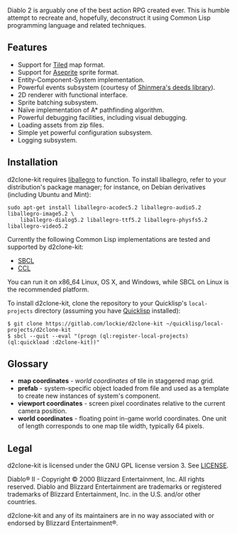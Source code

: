Diablo 2 is arguably one of the best action RPG created ever. This is humble attempt to recreate and, hopefully, deconstruct it using Common Lisp programming language and related techniques.

## Features

* Support for [Tiled](https://www.mapeditor.org) map format.
* Support for [Aseprite](https://aseprite.org) sprite format.
* Entity-Component-System implementation.
* Powerful events subsystem (courtesy of [Shinmera's deeds library](https://github.com/Shinmera/deeds)).
* 2D renderer with functional interface.
* Sprite batching subsystem.
* Naïve implementation of A* pathfinding algorithm.
* Powerful debugging facilities, including visual debugging.
* Loading assets from zip files.
* Simple yet powerful configuration subsystem.
* Logging subsystem.

## Installation
d2clone-kit requires [liballegro](https://liballeg.org) to function. To install liballegro, refer to your distribution's package manager; for instance, on Debian derivatives (including Ubuntu and Mint):

```
sudo apt-get install liballegro-acodec5.2 liballegro-audio5.2 liballegro-image5.2 \
    liballegro-dialog5.2 liballegro-ttf5.2 liballegro-physfs5.2 liballegro-video5.2
```

Currently the following Common Lisp implementations are tested and supported by d2clone-kit:

* [SBCL](http://sbcl.org)
* [CCL](https://ccl.clozure.com)

You can run it on x86_64 Linux, OS X, and Windows, while SBCL on Linux is the recommended platform.

To install d2clone-kit, clone the repository to your Quicklisp's `local-projects` directory (assuming you have [Quicklisp](http://quicklisp.org) installed):

```
$ git clone https://gitlab.com/lockie/d2clone-kit ~/quicklisp/local-projects/d2clone-kit
$ sbcl --quit --eval "(progn (ql:register-local-projects) (ql:quickload :d2clone-kit))"
```

## Glossary
* **map coordinates** - *world coordinates* of tile in staggered map grid.
* **prefab** - system-specific object loaded from file and used as a template to create new instances of system's component.
* **viewport coordinates** - screen pixel coordinates relative to the current camera position.
* **world coordinates** - floating point in-game world coordinates. One unit of length corresponds to one map tile width, typically 64 pixels.

## Legal
d2clone-kit is licensed under the GNU GPL license version 3. See [LICENSE](https://gitlab.com/lockie/d2clone-kit/-/blob/master/LICENSE).

Diablo® II - Copyright © 2000 Blizzard Entertainment, Inc. All rights reserved. Diablo and Blizzard Entertainment are trademarks or registered trademarks of Blizzard Entertainment, Inc. in the U.S. and/or other countries.

d2clone-kit and any of its maintainers are in no way associated with or endorsed by Blizzard Entertainment®.

